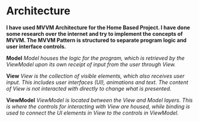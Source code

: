 #  Architecture 

**I have used MVVM Architecture for the Home Based Project. I have done some research over the internet and try to implement the concepts of MVVM. The MVVM Pattern is structured to separate program logic and user interface controls.**

**Model**
*Model houses the logic for the program, which is retrieved by the ViewModel upon its own receipt of input from the user through View.*

**View**
*View is the collection of visible elements, which also receives user input. This includes user interfaces (UI), animations and text. The content of View is not interacted with directly to change what is presented.*

**ViewModel**
*ViewModel is located between the View and Model layers. This is where the controls for interacting with View are housed, while binding is used to connect the UI elements in View to the controls in ViewModel.*
